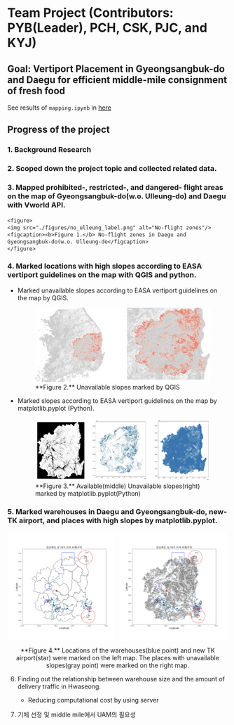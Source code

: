 # Team Project (Contributors: PYB(Leader), PCH, CSK, PJC, and KYJ)
## Goal: Vertiport Placement in Gyeongsangbuk-do and Daegu for efficient middle-mile consignment of fresh food
See results of `mapping.ipynb` in [here](https://nbviewer.org/github/HowveYoobin/Big_Data_Design/blob/main/Team_project/mapping.ipynb)

## Progress of the project
### 1. Background Research
### 2. Scoped down the project topic and collected related data.
### 3. Mapped prohibited-, restricted-, and dangered- flight areas on the map of Gyeongsangbuk-do(w.o. Ulleung-do) and Daegu with Vworld API.
    <figure>
    <img src="./figures/no_ulleung_label.png" alt="No-flight zones"/>
    <figcaption><b>Figure 1.</b> No-flight zones in Daegu and Gyeongsangbuk-do(w.o. Ulleung-do</figcaption>
    </figure>
    
### 4. Marked locations with high slopes according to EASA vertiport guidelines on the map with QGIS and python.
* Marked unavailable slopes according to EASA vertiport guidelines on the map by QGIS.
    <figure>
    <img src="./figures/slope.png" alt="Unavailable slope(QGIS)"/>
    <figcaption>**Figure 2.** Unavailable slopes marked by QGIS </figcaption>
    </figure>
* Marked slopes according to EASA vertiport guidelines on the map by matplotlib.pyplot (Python).
    <figure>
    <img src="./figures/slope_python.png" alt=Unavailable slope(python)"/>
    <figcaption>**Figure 3.** Available(middle) Unavailable slopes(right) marked by matplotlib.pyplot(Python)</figcaption>
    </figure> 

### 5. Marked warehouses in Daegu and Gyeongsangbuk-do, new-TK airport, and places with high slopes by matplotlib.pyplot.
<p align="center">
  <img src="./figures/warehouse+airport.png" align="center" width="49%">
  <img src="./figures/warehouse+airport+slope.png" align="center" width="49%">
  <figcaption align="center">**Figure 4.** Locations of the warehouses(blue point) and new TK airport(star) were marked on the left map. The places with unavailable slopes(gray point) were marked on the right map.</figcaption>
</p>

6. Finding out the relationship between warehouse size and the amount of delivery traffic in Hwaseong.
   * Reducing computational cost by using server
  
6. 기체 선정 및 middle mile에서 UAM의 필요성
